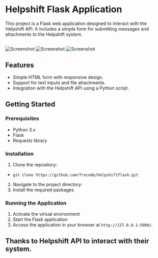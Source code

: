# Helpshift Flask Application

This project is a Flask web application designed to interact with the Helpshift API. It includes a simple form for submitting messages and attachments to the Helpshift system.
##
![Screenshot](./ScreenShots/Capture%20d'écran%202024-01-27%20192545.png)
![Screenshot](./ScreenShots/Capture%20d'écran%202024-01-27%20192646.png)
![Screenshot](./ScreenShots/Capture%20d'écran%202024-01-27%20192621.png)
## Features

- Simple HTML form with responsive design.
- Support for text inputs and file attachments.
- Integration with the Helpshift API using a Python script.

## Getting Started

### Prerequisites

- Python 3.x
- Flask
- Requests library

### Installation

1. Clone the repository:
- `git clone https://github.com/frocode/helpshiftflask.git`

2. Navigate to the project directory:
3. Install the required packages

### Running the Application

1. Activate the virtual environment
2. Start the Flask application
3. Access the application in your browser at `http://127.0.0.1:5000/`.

## Thanks to Helpshift API to interact with their system.
